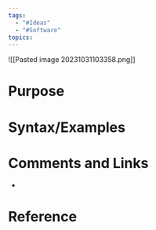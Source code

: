 ```yaml
---
tags:
  - "#Ideas"
  - "#Software"
topics:
---
```

![[Pasted image 20231031103358.png]]
# Purpose

# Syntax/Examples

# Comments and Links
- 
# Reference